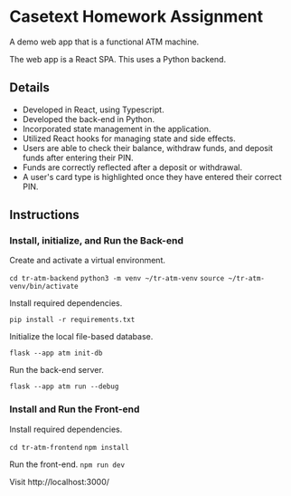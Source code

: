 # Casetext Homework Assignment

A demo web app that is a functional ATM machine.

The web app is a React SPA.
This uses a Python backend.
 
## Details
- Developed in React, using Typescript.
- Developed the back-end in Python.
- Incorporated state management in the application.
- Utilized React hooks for managing state and side effects.
- Users are able to check their balance, withdraw funds, and deposit funds after entering their PIN.
- Funds are correctly reflected after a deposit or withdrawal.
- A user's card type is highlighted once they have entered their correct PIN.

## Instructions

### Install, initialize, and Run the Back-end

Create and activate a virtual environment.

`cd tr-atm-backend`
`python3 -m venv ~/tr-atm-venv`
`source ~/tr-atm-venv/bin/activate`

Install required dependencies.

`pip install -r requirements.txt`

Initialize the local file-based database.

`flask --app atm init-db`

Run the back-end server.

`flask --app atm run --debug`

### Install and Run the Front-end

Install required dependencies.

`cd tr-atm-frontend`
`npm install`


Run the front-end.
`npm run dev`

Visit http://localhost:3000/

